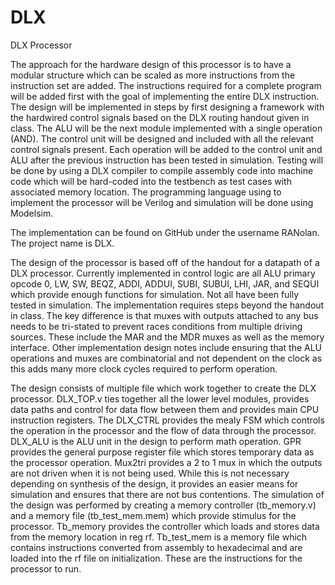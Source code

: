 # DLX
DLX Processor

The approach for the hardware design of this processor is to have a modular structure which can be scaled as more instructions from the instruction set are added. The instructions required for a complete program will be added first with the goal of implementing the entire DLX instruction. The design will be implemented in steps by first designing a framework with the hardwired control signals based on the DLX routing handout given in class. The ALU will be the next module implemented with a single operation (AND). The control unit will be designed and included with all the relevant control signals present. Each operation will be added to the control unit and ALU after the previous instruction has been tested in simulation. Testing will be done by using a DLX compiler to compile assembly code into machine code which will be hard-coded into the testbench as test cases with associated memory location.
The programming language using to implement the processor will be Verilog and simulation will be done using Modelsim.

The implementation can be found on GitHub under the username RANolan. The project name is DLX.

The design of the processor is based off of the handout for a datapath of a DLX processor. Currently implemented in control logic are all ALU primary opcode 0, LW, SW, BEQZ, ADDI, ADDUI, SUBI, SUBUI, LHI, JAR, and SEQUI which provide enough functions for simulation. Not all have been fully tested in simulation.
The implementation requires steps beyond the handout in class. The key difference is that muxes with outputs attached to any bus needs to be tri-stated to prevent races conditions from multiple driving sources. These include the MAR and the MDR muxes as well as the memory interface. Other implementation design notes include ensuring that the ALU operations and muxes are combinatorial and not dependent on the clock as this adds many more clock cycles required to perform operation. 

The design consists of multiple file which work together to create the DLX processor. DLX_TOP.v ties together all the lower level modules, provides data paths and control for data flow between them and provides main CPU instruction registers. The DLX_CTRL provides the mealy FSM which controls the operation in the processor and the flow of data through the processor. DLX_ALU is the ALU unit in the design to perform math operation. GPR provides the general purpose register file which stores temporary data as the processor operation. Mux2tri provides a 2 to 1 mux in which the outputs are not driven when it is not being used. While this is not necessary depending on synthesis of the design, it provides an easier means for simulation and ensures that there are not bus contentions.
The simulation of the design was performed by creating a memory controller (tb_memory.v) and a memory file (tb_test_mem.mem) which provide stimulus for the processor. Tb_memory provides the controller which loads and stores data from the memory location in reg rf. Tb_test_mem is a memory file which contains instructions converted from assembly to hexadecimal and are loaded into the rf file on initialization. These are the instructions for the processor to run.
